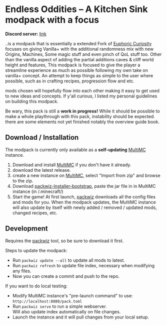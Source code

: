 # Endless Oddities – A Kitchen Sink modpack with a focus

**Discord server:** [link](https://discord.gg/YXm7vSBjdW)

..is a modpack that is essentially a extended Fork of [Euphoric Curiosity] focuses on giving Vanilla+ with the additional randomness mix with new Origins, Machines, Some magic stuff and even pinch of QoL stuff too. Other than the vanilla aspect of adding the partial additions caves & cliff world height and features, This modpack is focused to give the player a streamline experience as much as possible following my own take on vanilla+ concept. An attempt to keep things as simple to the user where possible, such as in crafting recipes, progression flow and etc.

mods chosen will hopefully flow into each other making it easy to get used to new ideas and concepts. If y'all curious, I listed my personal guidelines on building this modpack.

Be wary, this pack is still a **work in progress!** While it should be possible to make a whole playthrough with this pack, instability should be expected. there are some elements not yet finished notably the overview guide book.

## Download / Installation

The modpack is currently only available as a **self-updating** [MultiMC] instance.

1. Download and install [MultiMC] if you don't have it already.
2. download the latest release.
3. create a new instance on [MultiMC], select "Import from zip" and browse to the zip.
4. Download [packwiz-Installer-bootstrap], paste the jar file in in MultiMC instance (in /.minecraft/)
5. Start the game! At first launch, [packwiz] downloads all the config files and mods for you. When the modpack updates, the MultiMC instance will also update by itself with newly added / removed / updated mods, changed recipes, etc.

## Development

Requires the [packwiz] tool, so be sure to download it first.

Steps to update the modpack:

- Run `packwiz update --all` to update all mods to latest.
- Run `packwiz refresh` to update file index, necessary when modifying any files.
- Now you can create a commit and push to the repo.

If you want to do local testing:

- Modify MultiMC instance's "pre-launch command" to use:  
  `http://localhost:8080/pack.toml`
- Run `packwiz serve` to run a simple webserver.  
  Will also update index automatically on file changes.
- Launch the instance and it will pull changes from your local setup.

[Euphoric Curiosity]: https://www.curseforge.com/minecraft/modpacks/euphoriccuriosity
[Minecraft]: https://minecraft.net/
[MultiMC]: https://multimc.org/
[packwiz]: https://github.com/comp500/packwiz
[packwiz-Installer-bootstrap]: https://github.com/comp500/packwiz-installer-bootstrap/releases
